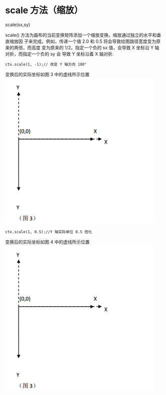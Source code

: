# scale 方法（缩放）

   scale(sx,sy)
   
scale() 方法为画布的当前变换矩阵添加一个缩放变换。缩放通过独立的水平和垂直缩放因
子来完成。例如，传递一个值 2.0 和 0.5 将会导致绘图路径宽度变为原来的两倍，而高度
变为原来的 1/2。指定一个负的 sx 值，会导致 X 坐标沿 Y 轴对折，而指定一个负的 sy 会
导致 Y 坐标沿着 X 轴对折.

    ctx.scale(1, -1);// 改变 Y 轴方向 180°
    
变换后的实际坐标如图 3 中的虚线所示位置 ![scale_x](scale_x.png)

    ctx.scale(1, 0.5);//Y 轴实际单位 0.5 倍化
    
变换后的实际坐标如图 4 中的虚线所示位置 ![scale_x](scale_x.png)